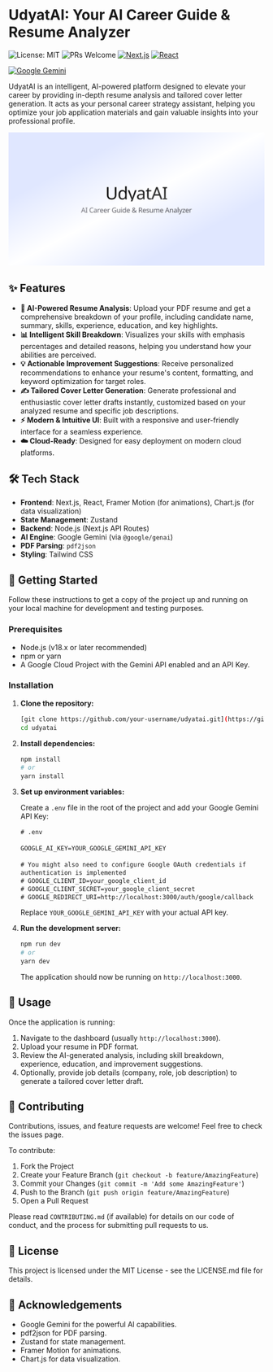# UdyatAI: Your AI Career Guide & Resume Analyzer

![License: MIT](https://img.shields.io/badge/License-MIT-yellow.svg)
![PRs Welcome](https://img.shields.io/badge/PRs-welcome-brightgreen.svg)
[![Next.js](https://img.shields.io/badge/Next.js-black?style=for-the-badge&logo=next.js&logoColor=white)](https://nextjs.org/)
[![React](https://img.shields.io/badge/React-20232A?style=for-the-badge&logo=react&logoColor=61DAFB)](https://react.dev/)

<!-- [![Zustand](https://img.shields.io/badge/Zustand-black?style=for-the-badge&logo=zustand&logoColor=white)](https://zustand-demo.pmnd.rs/) -->

[![Google Gemini](https://img.shields.io/badge/Google_Gemini-blue?style=for-the-badge&logo=google&logoColor=white)](https://ai.google.dev/models/gemini)

UdyatAI is an intelligent, AI-powered platform designed to elevate your career by providing in-depth resume analysis and tailored cover letter generation. It acts as your personal career strategy assistant, helping you optimize your job application materials and gain valuable insights into your professional profile.

![alt text](image.png)

## ✨ Features

- **📄 AI-Powered Resume Analysis**: Upload your PDF resume and get a comprehensive breakdown of your profile, including candidate name, summary, skills, experience, education, and key highlights.
- **📊 Intelligent Skill Breakdown**: Visualizes your skills with emphasis percentages and detailed reasons, helping you understand how your abilities are perceived.
- **💡 Actionable Improvement Suggestions**: Receive personalized recommendations to enhance your resume's content, formatting, and keyword optimization for target roles.
- **✍️ Tailored Cover Letter Generation**: Generate professional and enthusiastic cover letter drafts instantly, customized based on your analyzed resume and specific job descriptions.
- **⚡️ Modern & Intuitive UI**: Built with a responsive and user-friendly interface for a seamless experience.
- **☁️ Cloud-Ready**: Designed for easy deployment on modern cloud platforms.

## 🛠️ Tech Stack

- **Frontend**: Next.js, React, Framer Motion (for animations), Chart.js (for data visualization)
- **State Management**: Zustand
- **Backend**: Node.js (Next.js API Routes)
- **AI Engine**: Google Gemini (via `@google/genai`)
- **PDF Parsing**: `pdf2json`
- **Styling**: Tailwind CSS

## 🚀 Getting Started

Follow these instructions to get a copy of the project up and running on your local machine for development and testing purposes.

### Prerequisites

- Node.js (v18.x or later recommended)
- npm or yarn
- A Google Cloud Project with the Gemini API enabled and an API Key.

### Installation

1.  **Clone the repository:**

    ```sh
    [git clone https://github.com/your-username/udyatai.git](https://github.com/balajiudayagiri/UdyatAI.git)
    cd udyatai
    ```

2.  **Install dependencies:**

    ```sh
    npm install
    # or
    yarn install
    ```

3.  **Set up environment variables:**

    Create a `.env` file in the root of the project and add your Google Gemini API Key:

    ```env
    # .env

    GOOGLE_AI_KEY=YOUR_GOOGLE_GEMINI_API_KEY

    # You might also need to configure Google OAuth credentials if authentication is implemented
    # GOOGLE_CLIENT_ID=your_google_client_id
    # GOOGLE_CLIENT_SECRET=your_google_client_secret
    # GOOGLE_REDIRECT_URI=http://localhost:3000/auth/google/callback
    ```

    Replace `YOUR_GOOGLE_GEMINI_API_KEY` with your actual API key.

4.  **Run the development server:**

    ```sh
    npm run dev
    # or
    yarn dev
    ```

    The application should now be running on `http://localhost:3000`.

## 📖 Usage

Once the application is running:

1.  Navigate to the dashboard (usually `http://localhost:3000`).
2.  Upload your resume in PDF format.
3.  Review the AI-generated analysis, including skill breakdown, experience, education, and improvement suggestions.
4.  Optionally, provide job details (company, role, job description) to generate a tailored cover letter draft.

## 🤝 Contributing

Contributions, issues, and feature requests are welcome! Feel free to check the issues page.

To contribute:

1.  Fork the Project
2.  Create your Feature Branch (`git checkout -b feature/AmazingFeature`)
3.  Commit your Changes (`git commit -m 'Add some AmazingFeature'`)
4.  Push to the Branch (`git push origin feature/AmazingFeature`)
5.  Open a Pull Request

Please read `CONTRIBUTING.md` (if available) for details on our code of conduct, and the process for submitting pull requests to us.

## 📝 License

This project is licensed under the MIT License - see the LICENSE.md file for details.

## 🙏 Acknowledgements

- Google Gemini for the powerful AI capabilities.
- pdf2json for PDF parsing.
- Zustand for state management.
- Framer Motion for animations.
- Chart.js for data visualization.
